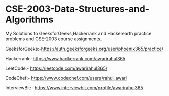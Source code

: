 # CSE-2003-Data-Structures-and-Algorithms
My Solutions to GeeksforGeeks,Hackerrank and Hackerearth practice problems and CSE-2003 course assignments.

GeeksforGeeks:-https://auth.geeksforgeeks.org/user/phoenix365/practice/

Hackerrank:-https://www.hackerrank.com/awarirahul365

LeetCode:- https://leetcode.com/awarirahul365/

CodeChef:- https://www.codechef.com/users/rahul_awari

InterviewBit:- https://www.interviewbit.com/profile/awarirahul365
